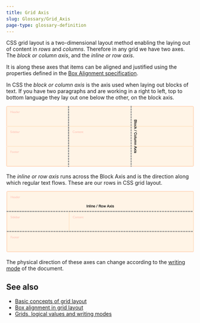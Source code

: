 ```yaml
---
title: Grid Axis
slug: Glossary/Grid_Axis
page-type: glossary-definition
---
```




CSS grid layout is a two-dimensional layout method enabling the laying out of content in _rows_ and _columns_. Therefore in any grid we have two axes. The _block or column axis_, and the _inline or row axis_.

It is along these axes that items can be aligned and justified using the properties defined in the [Box Alignment specification](/Web/CSS/CSS_grid_layout/Box_alignment_in_grid_layout).

In CSS the _block or column axis_ is the axis used when laying out blocks of text. If you have two paragraphs and are working in a right to left, top to bottom language they lay out one below the other, on the block axis.

![Diagram showing the block axis in CSS grid layout.](7_block_axis.png)

The _inline or row axis_ runs across the Block Axis and is the direction along which regular text flows. These are our rows in CSS grid layout.

![Diagram showing the inline axis in CSS grid layout.](7_inline_axis.png)

The physical direction of these axes can change according to the [writing mode](/Web/CSS/CSS_grid_layout/Grids_logical_values_and_writing_modes) of the document.

## See also

- [Basic concepts of grid layout](/Web/CSS/CSS_grid_layout/Basic_concepts_of_grid_layout)
- [Box alignment in grid layout](/Web/CSS/CSS_grid_layout/Box_alignment_in_grid_layout)
- [Grids, logical values and writing modes](/Web/CSS/CSS_grid_layout/Grids_logical_values_and_writing_modes)
